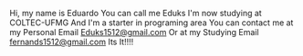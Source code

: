 Hi, my name is Eduardo
You can call me Eduks
I'm now studying at COLTEC-UFMG
And I'm a starter in programing area
You can contact me at my Personal Email
Eduks1512@gmail.com
Or at my Studying Email
fernands1512@gmail.com
Its It!!!!
